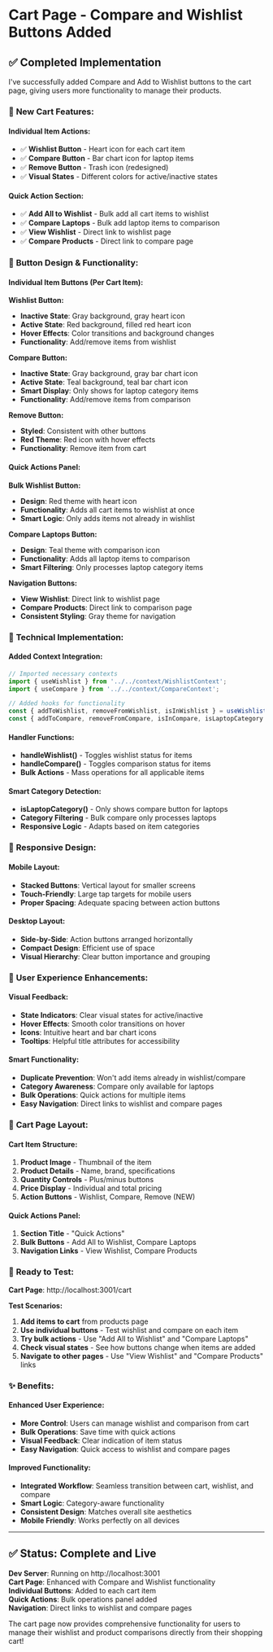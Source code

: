 # Cart Page - Compare and Wishlist Buttons Added

## ✅ Completed Implementation

I've successfully added Compare and Add to Wishlist buttons to the cart page, giving users more functionality to manage their products.

### 🎯 **New Cart Features:**

#### **Individual Item Actions:**
- ✅ **Wishlist Button** - Heart icon for each cart item
- ✅ **Compare Button** - Bar chart icon for laptop items
- ✅ **Remove Button** - Trash icon (redesigned)
- ✅ **Visual States** - Different colors for active/inactive states

#### **Quick Action Section:**
- ✅ **Add All to Wishlist** - Bulk add all cart items to wishlist
- ✅ **Compare Laptops** - Bulk add laptop items to comparison
- ✅ **View Wishlist** - Direct link to wishlist page
- ✅ **Compare Products** - Direct link to compare page

### 🎨 **Button Design & Functionality:**

#### **Individual Item Buttons (Per Cart Item):**

**Wishlist Button:**
- **Inactive State**: Gray background, gray heart icon
- **Active State**: Red background, filled red heart icon  
- **Hover Effects**: Color transitions and background changes
- **Functionality**: Add/remove items from wishlist

**Compare Button:**
- **Inactive State**: Gray background, gray bar chart icon
- **Active State**: Teal background, teal bar chart icon
- **Smart Display**: Only shows for laptop category items
- **Functionality**: Add/remove items from comparison

**Remove Button:**
- **Styled**: Consistent with other buttons
- **Red Theme**: Red icon with hover effects
- **Functionality**: Remove item from cart

#### **Quick Actions Panel:**

**Bulk Wishlist Button:**
- **Design**: Red theme with heart icon
- **Functionality**: Adds all cart items to wishlist at once
- **Smart Logic**: Only adds items not already in wishlist

**Compare Laptops Button:**
- **Design**: Teal theme with comparison icon
- **Functionality**: Adds all laptop items to comparison
- **Smart Filtering**: Only processes laptop category items

**Navigation Buttons:**
- **View Wishlist**: Direct link to wishlist page
- **Compare Products**: Direct link to comparison page
- **Consistent Styling**: Gray theme for navigation

### 🔧 **Technical Implementation:**

#### **Added Context Integration:**
```javascript
// Imported necessary contexts
import { useWishlist } from '../../context/WishlistContext';
import { useCompare } from '../../context/CompareContext';

// Added hooks for functionality
const { addToWishlist, removeFromWishlist, isInWishlist } = useWishlist();
const { addToCompare, removeFromCompare, isInCompare, isLaptopCategory } = useCompare();
```

#### **Handler Functions:**
- **handleWishlist()** - Toggles wishlist status for items
- **handleCompare()** - Toggles comparison status for items
- **Bulk Actions** - Mass operations for all applicable items

#### **Smart Category Detection:**
- **isLaptopCategory()** - Only shows compare button for laptops
- **Category Filtering** - Bulk compare only processes laptops
- **Responsive Logic** - Adapts based on item categories

### 📱 **Responsive Design:**

#### **Mobile Layout:**
- **Stacked Buttons**: Vertical layout for smaller screens  
- **Touch-Friendly**: Large tap targets for mobile users
- **Proper Spacing**: Adequate spacing between action buttons

#### **Desktop Layout:**
- **Side-by-Side**: Action buttons arranged horizontally
- **Compact Design**: Efficient use of space
- **Visual Hierarchy**: Clear button importance and grouping

### 🎯 **User Experience Enhancements:**

#### **Visual Feedback:**
- **State Indicators**: Clear visual states for active/inactive
- **Hover Effects**: Smooth color transitions on hover
- **Icons**: Intuitive heart and bar chart icons
- **Tooltips**: Helpful title attributes for accessibility

#### **Smart Functionality:**
- **Duplicate Prevention**: Won't add items already in wishlist/compare
- **Category Awareness**: Compare only available for laptops
- **Bulk Operations**: Quick actions for multiple items
- **Easy Navigation**: Direct links to wishlist and compare pages

### 🛒 **Cart Page Layout:**

#### **Cart Item Structure:**
1. **Product Image** - Thumbnail of the item
2. **Product Details** - Name, brand, specifications
3. **Quantity Controls** - Plus/minus buttons
4. **Price Display** - Individual and total pricing
5. **Action Buttons** - Wishlist, Compare, Remove (NEW)

#### **Quick Actions Panel:**
1. **Section Title** - "Quick Actions" 
2. **Bulk Buttons** - Add All to Wishlist, Compare Laptops
3. **Navigation Links** - View Wishlist, Compare Products

### 🚀 **Ready to Test:**

**Cart Page**: http://localhost:3001/cart

**Test Scenarios:**
1. **Add items to cart** from products page
2. **Use individual buttons** - Test wishlist and compare on each item
3. **Try bulk actions** - Use "Add All to Wishlist" and "Compare Laptops"
4. **Check visual states** - See how buttons change when items are added
5. **Navigate to other pages** - Use "View Wishlist" and "Compare Products" links

### ✨ **Benefits:**

#### **Enhanced User Experience:**
- **More Control**: Users can manage wishlist and comparison from cart
- **Bulk Operations**: Save time with quick actions
- **Visual Feedback**: Clear indication of item status
- **Easy Navigation**: Quick access to wishlist and compare pages

#### **Improved Functionality:**
- **Integrated Workflow**: Seamless transition between cart, wishlist, and compare
- **Smart Logic**: Category-aware functionality
- **Consistent Design**: Matches overall site aesthetics
- **Mobile Friendly**: Works perfectly on all devices

---

## ✅ **Status**: Complete and Live

**Dev Server**: Running on http://localhost:3001  
**Cart Page**: Enhanced with Compare and Wishlist functionality  
**Individual Buttons**: Added to each cart item  
**Quick Actions**: Bulk operations panel added  
**Navigation**: Direct links to wishlist and compare pages  

The cart page now provides comprehensive functionality for users to manage their wishlist and product comparisons directly from their shopping cart!